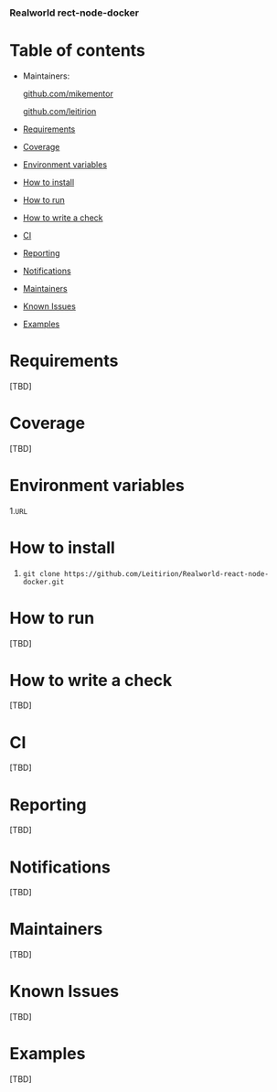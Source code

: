 ### Realworld rect-node-docker

# Table of contents
- Maintainers:

  [github.com/mikementor](https://github.com/mikementor)

  	
		
  [github.com/leitirion](https://github.com/leitirion)
  
- [Requirements](#requirements)
- [Coverage](#coverage)
- [Environment variables](#environment-variables)
- [How to install](#how-to-install)
- [How to run](#how-to-run)
- [How to write a check](#how-to-write-a-check)
- [CI](#ci)
- [Reporting](#reporting)
- [Notifications](#notifications)
- [Maintainers](#maintainers)
- [Known Issues](#known-issues)
- [Examples](#examples)

# Requirements

[TBD]

# Coverage

[TBD]

# Environment variables

1.```URL```

# How to install

1. ```git clone https://github.com/Leitirion/Realworld-react-node-docker.git```

# How to run

[TBD]

# How to write a check

[TBD]

# CI

[TBD]

# Reporting

[TBD]

# Notifications

[TBD]

# Maintainers

[TBD]

# Known Issues

[TBD]

# Examples

[TBD]
